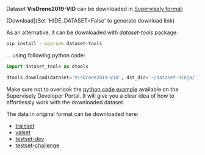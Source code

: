Dataset **VisDrone2019-VID** can be downloaded in [Supervisely format](https://developer.supervisely.com/api-references/supervisely-annotation-json-format):

 [Download](Set 'HIDE_DATASET=False' to generate download link)

As an alternative, it can be downloaded with *dataset-tools* package:
``` bash
pip install --upgrade dataset-tools
```

... using following python code:
``` python
import dataset_tools as dtools

dtools.download(dataset='VisDrone2019-VID', dst_dir='~/dataset-ninja/')
```
Make sure not to overlook the [python code example](https://developer.supervisely.com/getting-started/python-sdk-tutorials/iterate-over-a-local-project) available on the Supervisely Developer Portal. It will give you a clear idea of how to effortlessly work with the downloaded dataset.

The data in original format can be downloaded here:

- [trainset](https://drive.google.com/file/d/1NSNapZQHar22OYzQYuXCugA3QlMndzvw/view?usp=sharing)
- [valset](https://drive.google.com/file/d/1xuG7Z3IhVfGGKMe3Yj6RnrFHqo_d2a1B/view?usp=sharing)
- [testset-dev](https://drive.google.com/open?id=1-BEq--FcjshTF1UwUabby_LHhYj41os5)
- [testset-challenge](https://drive.google.com/file/d/1Qwyp_cEpGyXGqJ8IbusEzuNHgbM403NP/view?usp=sharing)
